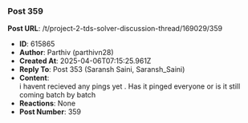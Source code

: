 ### Post 359
**Post URL**: /t/project-2-tds-solver-discussion-thread/169029/359
- **ID**: 615865
- **Author**: Parthiv (parthivn28)
- **Created At**: 2025-04-06T07:15:25.961Z
- **Reply To**: Post 353 (Saransh Saini, Saransh_Saini)
- **Content**:  
  i havent recieved any pings yet . Has it pinged everyone or is it still coming batch by batch
- **Reactions**: None
- **Post Number**: 359

